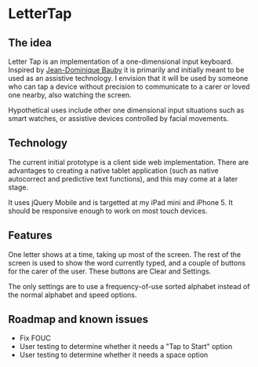 LetterTap
=========

The idea
---------

Letter Tap is an implementation of a one-dimensional input keyboard. Inspired by [Jean-Dominique Bauby](http://en.wikipedia.org/wiki/Jean-Dominique_Bauby) it is primarily and initially meant to be used as an assistive technology. I envision that it will be used by someone who can tap a device without precision to communicate to a carer or loved one nearby, also watching the screen.

Hypothetical uses include other one dimensional input situations such as smart watches, or  assistive devices controlled by facial movements.

Technology
----------

The current initial prototype is a client side web implementation. There are advantages to creating a native tablet application (such as native autocorrect and predictive text functions), and this may come at a later stage.

It uses jQuery Mobile and is targetted at my iPad mini and iPhone 5. It should be responsive enough to work on most touch devices.

Features
---------

One letter shows at a time, taking up most of the screen. The rest of the screen is used to show the word currently typed, and a couple of buttons for the carer of the user. These buttons are Clear and Settings.

The only settings are to use a frequency-of-use sorted alphabet instead of the normal alphabet and speed options.

Roadmap and known issues
------------------------

* Fix FOUC
* User testing to determine whether it needs a "Tap to Start" option
* User testing to determine whether it needs a  space option
